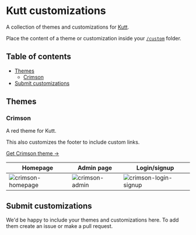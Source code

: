 # Kutt customizations

A collection of themes and customizations for [Kutt](https://github.com/thedevs-network/kutt).

Place the content of a theme or customization inside your [`/custom`](https://github.com/thedevs-network/kutt/tree/main/custom) folder.

## Table of contents

- [Themes](#themes)
  - [Crimson](#crimson)
- [Submit customizations](#submit-customizations)

## Themes

### Crimson

A red theme for Kutt. 

This also customizes the footer to include custom links.

[Get Crimson theme →](https://github.com/thedevs-network/kutt-customizations/tree/main/themes/crimson)

| Homepage | Admin page | Login/signup |
| -------- | ---------- | ------------ |
| ![crimson-homepage](https://github.com/user-attachments/assets/b74fab78-5e80-4f57-8425-f0cc73e9c68d) | ![crimson-admin](https://github.com/user-attachments/assets/a75d2430-8074-4ce4-93ec-d8bdfd75d917) | ![crimson-login-signup ](https://github.com/user-attachments/assets/b915eb77-3d66-4407-8e5d-b556f80ff453)

## Submit customizations

We'd be happy to include your themes and customizations here. To add them create an issue or make a pull request.
